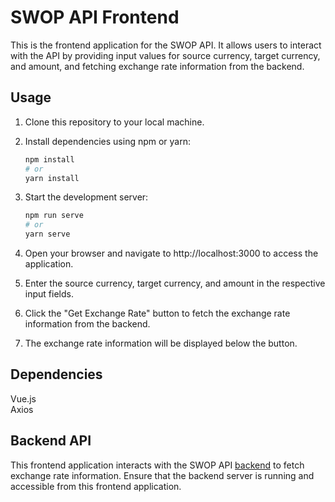 # SWOP API Frontend

This is the frontend application for the SWOP API. It allows users to interact with the API by providing input values for source currency, target currency, and amount, and fetching exchange rate information from the backend.

## Usage

1. Clone this repository to your local machine.
2. Install dependencies using npm or yarn:

   ```bash  
   npm install
   # or  
   yarn install
   ```  
3. Start the development server:
   ```bash  
   npm run serve 
   # or  
   yarn serve  
   ```  
4. Open your browser and navigate to http://localhost:3000 to access the application.
5. Enter the source currency, target currency, and amount in the respective input fields.
6. Click the "Get Exchange Rate" button to fetch the exchange rate information from the backend.
7. The exchange rate information will be displayed below the button.

## Dependencies
Vue.js  
Axios

## Backend API
This frontend application interacts with the SWOP API [backend](https://github.com/filip-ch9/swop-api-app) to fetch exchange rate information. Ensure that the backend server is running and accessible from this frontend application.